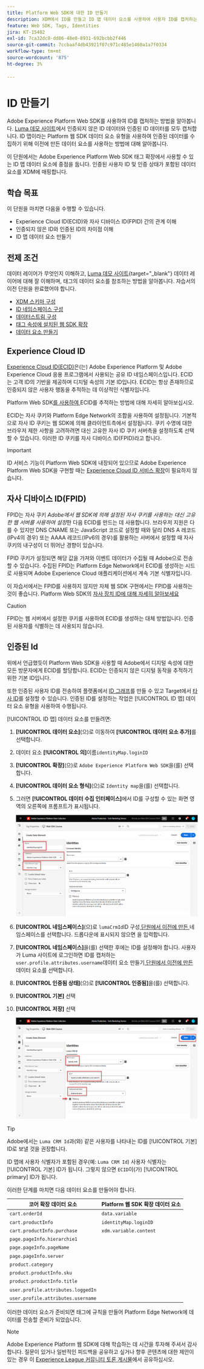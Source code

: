 ```yaml
---
title: Platform Web SDK에 대한 ID 만들기
description: XDM에서 ID를 만들고 ID 맵 데이터 요소를 사용하여 사용자 ID를 캡처하는 방법을 알아봅니다. 이 수업은 Web SDK를 사용하여 Adobe Experience Cloud 구현 튜토리얼의 일부입니다.
feature: Web SDK, Tags, Identities
jira: KT-15402
exl-id: 7ca32dc8-dd86-48e0-8931-692bcbb2f446
source-git-commit: 7ccbaaf4db43921f07c971c485e1460a1a7f0334
workflow-type: tm+mt
source-wordcount: '875'
ht-degree: 3%

---
```


# ID 만들기

Adobe Experience Platform Web SDK를 사용하여 ID를 캡처하는 방법을 알아봅니다. [Luma 데모 사이트](https://luma.enablementadobe.com/content/luma/us/en.html)에서 인증되지 않은 ID 데이터와 인증된 ID 데이터를 모두 캡처합니다. ID 맵이라는 Platform 웹 SDK 데이터 요소 유형을 사용하여 인증된 데이터를 수집하기 위해 이전에 만든 데이터 요소를 사용하는 방법에 대해 알아봅니다.

이 단원에서는 Adobe Experience Platform Web SDK 태그 확장에서 사용할 수 있는 ID 맵 데이터 요소에 중점을 둡니다. 인증된 사용자 ID 및 인증 상태가 포함된 데이터 요소를 XDM에 매핑합니다.

## 학습 목표

이 단원을 마치면 다음을 수행할 수 있습니다.

* Experience Cloud ID(ECID)와 자사 디바이스 ID(FPID) 간의 관계 이해
* 인증되지 않은 ID와 인증된 ID의 차이점 이해
* ID 맵 데이터 요소 만들기

## 전제 조건

데이터 레이어가 무엇인지 이해하고, [Luma 데모 사이트](https://luma.enablementadobe.com/content/luma/us/en.html){target="_blank"} 데이터 레이어에 대해 잘 이해하며, 태그의 데이터 요소를 참조하는 방법을 알아봅니다. 자습서의 이전 단원을 완료했어야 합니다.

* [XDM 스키마 구성](configure-schemas.md)
* [ID 네임스페이스 구성](configure-identities.md)
* [데이터스트림 구성](configure-datastream.md)
* [태그 속성에 설치된 웹 SDK 확장](install-web-sdk.md)
* [데이터 요소 만들기](create-data-elements.md)


## Experience Cloud ID

[Experience Cloud ID(ECID)](https://experienceleague.adobe.com/en/docs/experience-platform/identity/features/ecid)은(는) Adobe Experience Platform 및 Adobe Experience Cloud 응용 프로그램에서 사용되는 공유 ID 네임스페이스입니다. ECID는 고객 ID의 기반을 제공하며 디지털 속성의 기본 ID입니다. ECID는 항상 존재하므로 인증되지 않은 사용자 행동을 추적하는 데 이상적인 식별자입니다.

<!-- FYI I commented this out because it was breaking the build - Jack
>[!TIP]
>
> When you use the Experience Platform Web SDK to set up Adobe applications on your digital properties, the ECID is generated at the Adobe Edge server level. As such, ECID is not viewable on the client-side network request payload. You can view the ECID by seeing the Preview tab of the network request, or by using the [Adobe Experience Platform Debugger Edge Trace](set-up-analytics.md#experience-cloud-id-validation).
>![View ECID](assets/validate-dev-console-ecid.png)
-->

Platform Web SDK[를 사용하여 ](https://experienceleague.adobe.com/en/docs/experience-platform/edge/identity/overview)ECID를 추적하는 방법에 대해 자세히 알아보십시오.

ECID는 자사 쿠키와 Platform Edge Network의 조합을 사용하여 설정됩니다. 기본적으로 자사 ID 쿠키는 웹 SDK에 의해 클라이언트측에서 설정됩니다. 쿠키 수명에 대한 브라우저 제한 사항을 고려하려면 대신 고유한 자사 ID 쿠키 서버측을 설정하도록 선택할 수 있습니다. 이러한 ID 쿠키를 자사 디바이스 ID(FPID)라고 합니다.

>[!IMPORTANT]
>
>ID 서비스 기능이 Platform Web SDK에 내장되어 있으므로 Adobe Experience Platform Web SDK을 구현할 때는 [Experience Cloud ID 서비스 확장](https://exchange.adobe.com/apps/ec/100160/adobe-experience-cloud-id-launch-extension)이 필요하지 않습니다.

## 자사 디바이스 ID(FPID)

FPID는 자사 쿠키 _Adobe에서 웹 SDK에 의해 설정된 자사 쿠키를 사용하는 대신 고유한 웹 서버를 사용하여 설정_&#x200B;한 다음 ECID를 만드는 데 사용합니다. 브라우저 지원은 다를 수 있지만 DNS CNAME 또는 JavaScript 코드로 설정할 때와 달리 DNS A 레코드(IPv4의 경우) 또는 AAAA 레코드(IPv6의 경우)를 활용하는 서버에서 설정할 때 자사 쿠키의 내구성이 더 뛰어난 경향이 있습니다.

FPID 쿠키가 설정되면 해당 값을 가져와 이벤트 데이터가 수집될 때 Adobe으로 전송할 수 있습니다. 수집된 FPID는 Platform Edge Network에서 ECID를 생성하는 시드로 사용되며 Adobe Experience Cloud 애플리케이션에서 계속 기본 식별자입니다.

이 자습서에서는 FPID를 사용하지 않지만 자체 웹 SDK 구현에서는 FPID를 사용하는 것이 좋습니다. Platform Web SDK의 [자사 장치 ID에 대해 자세히 알아보세요](https://experienceleague.adobe.com/en/docs/experience-platform/edge/identity/first-party-device-ids)

>[!CAUTION]
>
> FPID는 웹 서버에서 설정한 쿠키를 사용하여 ECID를 생성하는 대체 방법입니다. 인증된 사용자를 식별하는 데 사용되지 않습니다.

## 인증된 Id

위에서 언급했듯이 Platform Web SDK을 사용할 때 Adobe에서 디지털 속성에 대한 모든 방문자에게 ECID를 할당합니다. ECID는 인증되지 않은 디지털 동작을 추적하기 위한 기본 ID입니다.

또한 인증된 사용자 ID를 전송하여 플랫폼에서 [ID 그래프](https://experienceleague.adobe.com/en/docs/platform-learn/tutorials/identities/understanding-identity-and-identity-graphs)를 만들 수 있고 Target에서 [타사 ID](https://experienceleague.adobe.com/en/docs/target/using/audiences/visitor-profiles/3rd-party-id)를 설정할 수 있습니다. 인증된 ID를 설정하는 작업은 [!UICONTROL ID 맵] 데이터 요소 유형을 사용하여 수행됩니다.

[!UICONTROL ID 맵] 데이터 요소를 만들려면:

1. **[!UICONTROL 데이터 요소]**(으)로 이동하여 **[!UICONTROL 데이터 요소 추가]**&#x200B;를 선택합니다.

1. 데이터 요소 **[!UICONTROL 의]**&#x200B;이름`identityMap.loginID`

1. **[!UICONTROL 확장]**(으)로 `Adobe Experience Platform Web SDK`을(를) 선택합니다.

1. **[!UICONTROL 데이터 요소 형식]**(으)로 `Identity map`을(를) 선택합니다.

1. 그러면 **[!UICONTROL 데이터 수집 인터페이스]**&#x200B;에서 ID를 구성할 수 있는 화면 영역의 오른쪽에 프롬프트가 표시됩니다.

   ![데이터 수집 인터페이스](assets/identity-identityMap-setup.png)

1. **[!UICONTROL 네임스페이스]**(으)로 `lumaCrmId`ID 구성[ 단원에서 이전에 만든 ](configure-identities.md) 네임스페이스를 선택합니다. 드롭다운에 표시되지 않으면 을 입력합니다.

1. **[!UICONTROL 네임스페이스]**&#x200B;을(를) 선택한 후에는 ID를 설정해야 합니다. 사용자가 Luma 사이트에 로그인하면 ID를 캡처하는 `user.profile.attributes.username`데이터 요소 만들기[ 단원에서 이전에 만든 ](create-data-elements.md#create-data-elements-to-capture-the-data-layer) 데이터 요소를 선택합니다.

   <!--  >[!TIP]
    >
    >You can verify the **[!UICONTROL Luma CRM ID]** is collected in a data element on the web property by going to the [Luma Demo site](https://luma.enablementadobe.com/content/luma/us/en.html), logging in, [switching the tag environment](validate-with-debugger.md#use-the-experience-platform-debugger-to-map-to-your-tag-property) to your own, and typing `_satellite.getVar("user.profile.attributes.username")` in the web browser developer console.
    >
    >   ![Data Element  ID ](assets/identity-data-element-customer-id.png)
    -->

1. **[!UICONTROL 인증됨 상태]**(으)로 **[!UICONTROL 인증됨]**&#x200B;을(를) 선택합니다.
1. **[!UICONTROL 기본]** 선택

1. **[!UICONTROL 저장]** 선택

   ![데이터 수집 인터페이스](assets/identity-id-namespace.png)

>[!TIP]
>
> Adobe에서는 `Luma CRM Id`과(와) 같은 사용자를 나타내는 ID를 [!UICONTROL 기본] ID로 보낼 것을 권장합니다.
>
> ID 맵에 사용자 식별자가 포함된 경우(예: `Luma CRM Id`) 사용자 식별자는 [!UICONTROL 기본] ID가 됩니다. 그렇지 않으면 `ECID`이(가) [!UICONTROL primary] ID가 됩니다.




<!--
1. Once the data element is configured in **[!UICONTROL Data Collection interface]**, it can be tested on the Luma web property like any other Data Element. Enter the following script in the browser developer console
   
   
   ```
   _satellite.getVar('identityMap.loginID')
   ```  

   ![Data Collection interface](assets/identity-consoleIdentityDataElement.png)
   
   >[!NOTE]
   >
   >ECID identifier will NOT populate in the Data Element, as this is configured already with Platform Web SDK.   
-->

이러한 단계를 마치면 다음 데이터 요소를 만들어야 합니다.

| 코어 확장 데이터 요소 | Platform 웹 SDK 확장 데이터 요소 |
-----------------------------|-------------------------------
| `cart.orderId` | `data.variable` |
| `cart.productInfo` | `identityMap.loginID` |
| `cart.productInfo.purchase` | `xdm.variable.content` |
| `page.pageInfo.hierarchie1` | |
| `page.pageInfo.pageName` | |
| `page.pageInfo.server` | |
| `product.category` | |
| `product.productInfo.sku` | |
| `product.productInfo.title` | |
| `user.profile.attributes.loggedIn` | |
| `user.profile.attributes.username` | |

이러한 데이터 요소가 준비되면 태그에 규칙을 만들어 Platform Edge Network에 데이터를 전송할 준비가 되었습니다.

>[!NOTE]
>
>Adobe Experience Platform 웹 SDK에 대해 학습하는 데 시간을 투자해 주셔서 감사합니다. 질문이 있거나 일반적인 피드백을 공유하고 싶거나 향후 콘텐츠에 대한 제안이 있는 경우 이 [Experience League 커뮤니티 토론 게시물](https://experienceleaguecommunities.adobe.com/t5/adobe-experience-platform-data/tutorial-discussion-implement-adobe-experience-cloud-with-web/td-p/444996)에서 공유하십시오.
